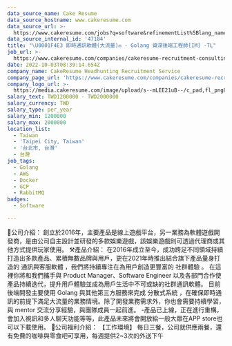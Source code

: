 ```yaml
---
data_source_name: Cake Resume
data_source_hostname: www.cakeresume.com
data_source_url: >-
  https://www.cakeresume.com/jobs?q=software&refinementList%5Blang_name%5D%5B0%5D=English&refinementList%5Bsalary_type%5D=per_year&range%5Bsalary_range%5D%5Bmin%5D=1000000&page=2
data_source_internal_id: '47184'
title: "\U0001F4E3 即時通訊軟體(大流量)✉ - Golang 資深後端工程師[IM] -TL"
job_url: >-
  https://www.cakeresume.com/companies/cakeresume-recruitment-consulting/jobs/03c9dd
date: 2022-10-03T08:39:14.654Z
company_name: CakeResume Headhunting Recruitment Service
company_page_url: 'https://www.cakeresume.com/companies/cakeresume-recruitment-consulting'
company_logo_url: >-
  https://media.cakeresume.com/image/upload/s--mLEE21uB--/c_pad,fl_png8,h_200,w_200/v1620881212/vdbipassrdfr8omwzeq6.png
salary_text: TWD1200000 - TWD2000000
salary_currency: TWD
salary_type: per_year
salary_min: 1200000
salary_max: 2000000
location_list:
  - Taiwan
  - 'Taipei City, Taiwan'
  - '台北市, 台灣'
  - 台灣
job_tags:
  - Golang
  - AWS
  - Docker
  - GCP
  - RabbitMQ
badges:
  - Software

---
```


🚀公司介紹： 創立於2016年，主要產品是線上遊戲平台，另一業務為軟體遊戲開發商，是由公司自主設計並研發的多款娛樂遊戲，該娛樂遊戲則可透過代理商或其他方式提供玩家使用。 ⚒產品介紹： 在2016年成立至今，成功跨足不同領域持續打造出多款產品、累積無數品牌與用戶，更在2021年時推出結合旗下產品量身打造的 通訊與客服軟體 ，我們將持續專注在為用戶創造更豐富的 社群體驗 。 在這裡你將和我們攜手與 Product Manager、Software Engineer 以及各部門合作使產品持續迭代，提升用戶體驗並成為用戶生活中不可或缺的社群通訊軟體。 目前後端開發主要使用 Golang 與其他第三方服務來完成 分散式系統 ，在確保即時通訊的前提下滿足大流量的業務情境。除了開發業務需求外，你也會需要持續學習，與 mentor 交流分享經驗，與團隊成員一起前進。 -產品已上線，正在進行重構，會加入視訊和多人聊天功能等等，此產品未來將會開放給一般大眾在APP store也可以下載使用。 🎁公司福利介紹： 【工作環境】 每日三餐，公司就供應兩餐，還有免費的咖啡與零食吧可享用，每週提供2~3次的外送下午